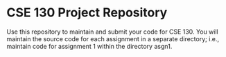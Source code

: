 # CSE 130 Project Repository

Use this repository to maintain and submit your code for CSE 130. You
will maintain the source code for each assignment in a separate
directory; i.e., maintain code for assignment 1 within the directory
asgn1.
